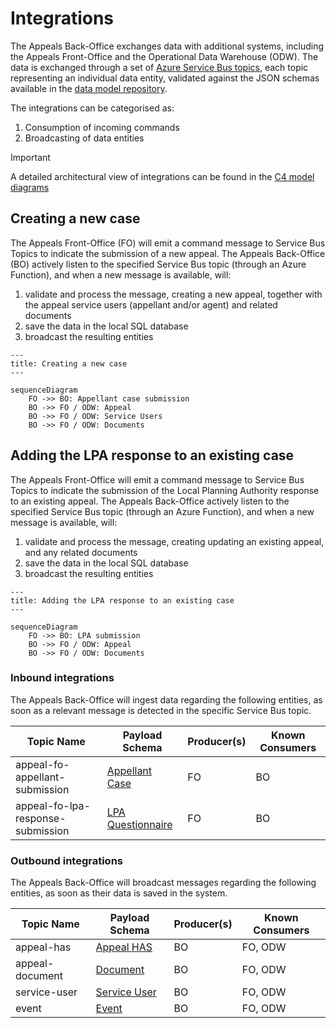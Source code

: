 # Integrations

The Appeals Back-Office exchanges data with additional systems, including the Appeals Front-Office and the Operational Data Warehouse (ODW). The data is exchanged through a set of [Azure Service Bus topics](https://learn.microsoft.com/en-us/azure/service-bus-messaging/service-bus-queues-topics-subscriptions#topics-and-subscriptions), each topic representing an individual data entity, validated against the JSON schemas available in the [data model repository](https://github.com/Planning-Inspectorate/data-model).

The integrations can be categorised as:

1. Consumption of incoming commands
2. Broadcasting of data entities

> [!IMPORTANT]
> A detailed architectural view of integrations can be found in the [C4 model diagrams](https://planning-inspectorate.github.io/appeals-back-office/master/integration-layer/component/service-bus/)

## Creating a new case

The Appeals Front-Office (FO) will emit a command message to Service Bus Topics to indicate the submission of a new appeal.
The Appeals Back-Office (BO) actively listen to the specified Service Bus topic (through an Azure Function), and when a new message is available, will:

1. validate and process the message, creating a new appeal, together with the appeal service users (appellant and/or agent) and related documents
2. save the data in the local SQL database
3. broadcast the resulting entities

```mermaid
---
title: Creating a new case
---

sequenceDiagram
    FO ->> BO: Appellant case submission
    BO ->> FO / ODW: Appeal
    BO ->> FO / ODW: Service Users
    BO ->> FO / ODW: Documents
```

## Adding the LPA response to an existing case

The Appeals Front-Office will emit a command message to Service Bus Topics to indicate the submission of the Local Planning Authority response to an existing appeal.
The Appeals Back-Office actively listen to the specified Service Bus topic (through an Azure Function), and when a new message is available, will:

1. validate and process the message, creating updating an existing appeal, and any related documents
2. save the data in the local SQL database
3. broadcast the resulting entities

```mermaid
---
title: Adding the LPA response to an existing case
---

sequenceDiagram
    FO ->> BO: LPA submission
    BO ->> FO / ODW: Appeal
    BO ->> FO / ODW: Documents
```

### Inbound integrations

The Appeals Back-Office will ingest data regarding the following entities, as soon as a relevant message is detected in the specific Service Bus topic.

| Topic Name                        | Payload Schema                                                                                                                    | Producer(s) | Known Consumers |
| --------------------------------- | --------------------------------------------------------------------------------------------------------------------------------- | ----------- | --------------- |
| appeal-fo-appellant-submission    | [Appellant Case](https://github.com/Planning-Inspectorate/data-model/blob/main/schemas/commands/appellant-submission.schema.json) | FO          | BO              |
| appeal-fo-lpa-response-submission | [LPA Questionnaire](https://github.com/Planning-Inspectorate/data-model/blob/main/schemas/commands/lpa-questionnaire.schema.json) | FO          | BO              |

### Outbound integrations

The Appeals Back-Office will broadcast messages regarding the following entities, as soon as their data is saved in the system.

| Topic Name      | Payload Schema                                                                                                 | Producer(s) | Known Consumers |
| --------------- | -------------------------------------------------------------------------------------------------------------- | ----------- | --------------- |
| appeal-has      | [Appeal HAS](https://github.com/Planning-Inspectorate/data-model/blob/main/schemas/appeal-has.schema.json)     | BO          | FO, ODW         |
| appeal-document | [Document](https://github.com/Planning-Inspectorate/data-model/blob/main/schemas/appeal-document.schema.json)  | BO          | FO, ODW         |
| service-user    | [Service User](https://github.com/Planning-Inspectorate/data-model/blob/main/schemas/service-user.schema.json) | BO          | FO, ODW         |
| event           | [Event](https://github.com/Planning-Inspectorate/data-model/blob/main/schemas/appeal-event.schema.json)        | BO          | FO, ODW         |
